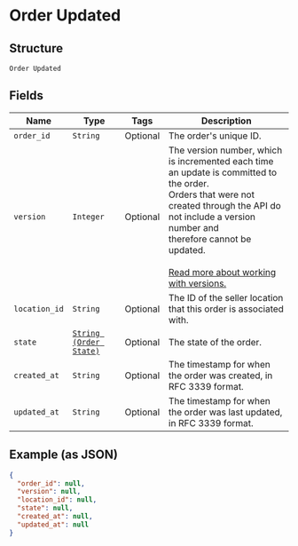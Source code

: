 
# Order Updated

## Structure

`Order Updated`

## Fields

| Name | Type | Tags | Description |
|  --- | --- | --- | --- |
| `order_id` | `String` | Optional | The order's unique ID. |
| `version` | `Integer` | Optional | The version number, which is incremented each time an update is committed to the order.<br>Orders that were not created through the API do not include a version number and<br>therefore cannot be updated.<br><br>[Read more about working with versions.](https://developer.squareup.com/docs/orders-api/manage-orders/update-orders) |
| `location_id` | `String` | Optional | The ID of the seller location that this order is associated with. |
| `state` | [`String (Order State)`](../../doc/models/order-state.md) | Optional | The state of the order. |
| `created_at` | `String` | Optional | The timestamp for when the order was created, in RFC 3339 format. |
| `updated_at` | `String` | Optional | The timestamp for when the order was last updated, in RFC 3339 format. |

## Example (as JSON)

```json
{
  "order_id": null,
  "version": null,
  "location_id": null,
  "state": null,
  "created_at": null,
  "updated_at": null
}
```

